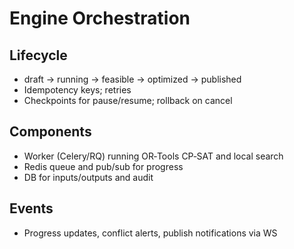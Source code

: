 # Engine Orchestration

## Lifecycle

- draft → running → feasible → optimized → published
- Idempotency keys; retries
- Checkpoints for pause/resume; rollback on cancel

## Components

- Worker (Celery/RQ) running OR‑Tools CP‑SAT and local search
- Redis queue and pub/sub for progress
- DB for inputs/outputs and audit

## Events

- Progress updates, conflict alerts, publish notifications via WS
